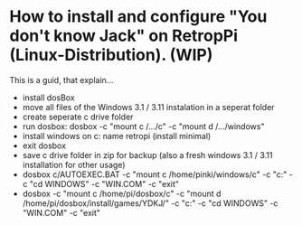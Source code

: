 # How to install and configure "You don't know Jack" on RetropPi (Linux-Distribution). (WIP)

This is a guid, that explain...

+ install dosBox
+ move all files of the Windows 3.1 / 3.11 instalation in a seperat folder
+ create seperate c drive folder
+ run dosbox: dosbox -c "mount c /.../c" -c "mount d /.../windows"
+ install windows on c: name retropi (install minimal)
+ exit dosbox 
+ save c drive folder in zip for backup (also a fresh windows 3.1 / 3.11 installation for other usage)
+ dosbox c/AUTOEXEC.BAT -c "mount c /home/pinki/windows/c" -c "c:" -c "cd WINDOWS" -c "WIN.COM" -c "exit"
+ dosbox -c "mount c /home/pi/dosbox/c" -c "mount d /home/pi/dosbox/install/games/YDKJ/" -c "c:" -c "cd WINDOWS" -c "WIN.COM" -c "exit"
